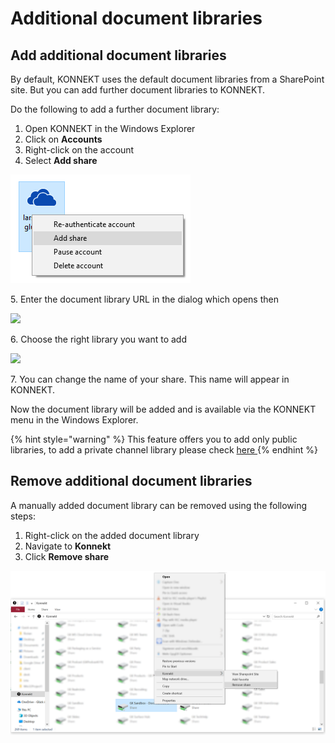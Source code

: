 # Additional document libraries

## Add additional document libraries

By default, KONNEKT uses the default document libraries from a SharePoint site. But you can add further document libraries to KONNEKT.

Do the following to add a further document library:

1. Open KONNEKT in the Windows Explorer
2. Click on **Accounts**
3. Right-click on the account
4. Select **Add share**

![](../../.gitbook/assets/add-share-menu.png)

5\. Enter the document library URL in the dialog which opens then

![](<../../.gitbook/assets/2021-05-28 10\_04\_26-Windows Sandbox.png>)

6\. Choose the right library you want to add

![](<../../.gitbook/assets/2021-05-28 10\_06\_12-Windows Sandbox.png>)

7\. You can change the name of your share. This name will appear in KONNEKT.

Now the document library will be added and is available via the KONNEKT menu in the Windows Explorer.

{% hint style="warning" %}
This feature offers you to add only public libraries, to add a private channel library please check [here ](auto-mapping.md#example-2-add-teams-private-channels-automatically-to-konnekt-explorer-window)
{% endhint %}

## Remove additional document libraries

A manually added document library can be removed using the following steps:

1. Right-click on the added document library
2. Navigate to **Konnekt**
3. Click **Remove share**

![](../../.gitbook/assets/remove-share.png)
